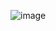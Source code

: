 ![image](https://github.com/manOfBackend/burn-eng-project/assets/74768098/717b26b3-77f5-4dca-a713-55eb2549f2a0)
